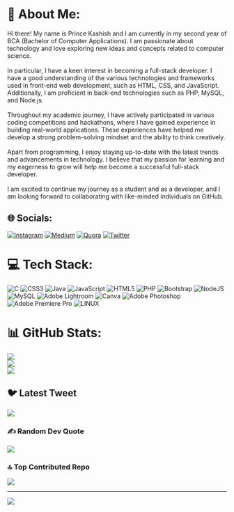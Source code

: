 # 💫 About Me:
Hi there! My name is Prince Kashish and I am currently in my second year of BCA (Bachelor of Computer Applications). I am passionate about technology and love exploring new ideas and concepts related to computer science.<br><br>In particular, I have a keen interest in becoming a full-stack developer. I have a good understanding of the various technologies and frameworks used in front-end web development, such as HTML, CSS, and JavaScript. Additionally, I am proficient in back-end technologies such as PHP, MySQL, and Node.js.<br><br>Throughout my academic journey, I have actively participated in various coding competitions and hackathons, where I have gained experience in building real-world applications. These experiences have helped me develop a strong problem-solving mindset and the ability to think creatively.<br><br>Apart from programming, I enjoy staying up-to-date with the latest trends and advancements in technology. I believe that my passion for learning and my eagerness to grow will help me become a successful full-stack developer.<br><br>I am excited to continue my journey as a student and as a developer, and I am looking forward to collaborating with like-minded individuals on GitHub.


## 🌐 Socials:
[![Instagram](https://img.shields.io/badge/Instagram-%23E4405F.svg?logo=Instagram&logoColor=white)](https://instagram.com/@prince_kashish_) [![Medium](https://img.shields.io/badge/Medium-12100E?logo=medium&logoColor=white)](https://medium.com/@@princekashish) [![Quora](https://img.shields.io/badge/Quora-%23B92B27.svg?logo=Quora&logoColor=white)](https://quora.com/profile/Prince-4214) [![Twitter](https://img.shields.io/badge/Twitter-%231DA1F2.svg?logo=Twitter&logoColor=white)](https://twitter.com/Prince_kashish) 

# 💻 Tech Stack:
![C](https://img.shields.io/badge/c-%2300599C.svg?style=for-the-badge&logo=c&logoColor=white) ![CSS3](https://img.shields.io/badge/css3-%231572B6.svg?style=for-the-badge&logo=css3&logoColor=white) ![Java](https://img.shields.io/badge/java-%23ED8B00.svg?style=for-the-badge&logo=java&logoColor=white) ![JavaScript](https://img.shields.io/badge/javascript-%23323330.svg?style=for-the-badge&logo=javascript&logoColor=%23F7DF1E) ![HTML5](https://img.shields.io/badge/html5-%23E34F26.svg?style=for-the-badge&logo=html5&logoColor=white) ![PHP](https://img.shields.io/badge/php-%23777BB4.svg?style=for-the-badge&logo=php&logoColor=white) ![Bootstrap](https://img.shields.io/badge/bootstrap-%23563D7C.svg?style=for-the-badge&logo=bootstrap&logoColor=white) ![NodeJS](https://img.shields.io/badge/node.js-6DA55F?style=for-the-badge&logo=node.js&logoColor=white) ![MySQL](https://img.shields.io/badge/mysql-%2300f.svg?style=for-the-badge&logo=mysql&logoColor=white) ![Adobe Lightroom](https://img.shields.io/badge/Adobe%20Lightroom-31A8FF.svg?style=for-the-badge&logo=Adobe%20Lightroom&logoColor=white) ![Canva](https://img.shields.io/badge/Canva-%2300C4CC.svg?style=for-the-badge&logo=Canva&logoColor=white) ![Adobe Photoshop](https://img.shields.io/badge/adobephotoshop-%2331A8FF.svg?style=for-the-badge&logo=adobephotoshop&logoColor=white) ![Adobe Premiere Pro](https://img.shields.io/badge/Adobe%20Premiere%20Pro-9999FF.svg?style=for-the-badge&logo=Adobe%20Premiere%20Pro&logoColor=white) ![LINUX](https://img.shields.io/badge/Linux-FCC624?style=for-the-badge&logo=linux&logoColor=black)
# 📊 GitHub Stats:
![](https://github-readme-stats.vercel.app/api?username=PrinceKashish&theme=midnight-purple&hide_border=false&include_all_commits=false&count_private=false)<br/>
![](https://github-readme-streak-stats.herokuapp.com/?user=PrinceKashish&theme=midnight-purple&hide_border=false)<br/>
![](https://github-readme-stats.vercel.app/api/top-langs/?username=PrinceKashish&theme=midnight-purple&hide_border=false&include_all_commits=false&count_private=false&layout=compact)

## 🐦 Latest Tweet
[![](https://gtce.itsvg.in/api?username=Prince_kashish)](https://github.com/VishwaGauravIn/github-twitter-card-embed)

### ✍️ Random Dev Quote
![](https://quotes-github-readme.vercel.app/api?type=horizontal&theme=radical)

### 🔝 Top Contributed Repo
![](https://github-contributor-stats.vercel.app/api?username=PrinceKashish&limit=5&theme=onedark&combine_all_yearly_contributions=true)

---
[![](https://visitcount.itsvg.in/api?id=PrinceKashish&icon=0&color=0)](https://visitcount.itsvg.in)

<!-- Proudly created with GPRM ( https://gprm.itsvg.in ) -->
